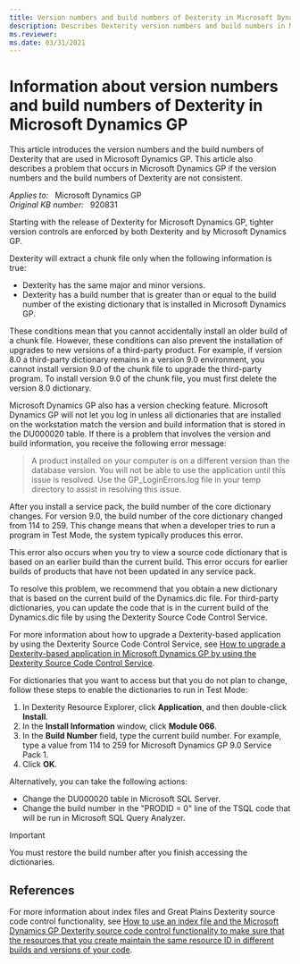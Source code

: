 ```yaml
---
title: Version numbers and build numbers of Dexterity in Microsoft Dynamics GP
description: Describes Dexterity version numbers and build numbers in Microsoft Dynamics GP. Also contains solutions for a related login problem if the version and the build numbers of Dexterity are not consistent.
ms.reviewer:
ms.date: 03/31/2021
---
```

# Information about version numbers and build numbers of Dexterity in Microsoft Dynamics GP

This article introduces the version numbers and the build numbers of Dexterity that are used in Microsoft Dynamics GP. This article also describes a problem that occurs in Microsoft Dynamics GP if the version numbers and the build numbers of Dexterity are not consistent.

_Applies to:_ &nbsp; Microsoft Dynamics GP  
_Original KB number:_ &nbsp; 920831

Starting with the release of Dexterity for Microsoft Dynamics GP, tighter version controls are enforced by both Dexterity and by Microsoft Dynamics GP.

Dexterity will extract a chunk file only when the following information is true:

- Dexterity has the same major and minor versions.
- Dexterity has a build number that is greater than or equal to the build number of the existing dictionary that is installed in Microsoft Dynamics GP.

These conditions mean that you cannot accidentally install an older build of a chunk file. However, these conditions can also prevent the installation of upgrades to new versions of a third-party product. For example, if version 8.0 a third-party dictionary remains in a version 9.0 environment, you cannot install version 9.0 of the chunk file to upgrade the third-party program. To install version 9.0 of the chunk file, you must first delete the version 8.0 dictionary.

Microsoft Dynamics GP also has a version checking feature. Microsoft Dynamics GP will not let you log in unless all dictionaries that are installed on the workstation match the version and build information that is stored in the DU000020 table. If there is a problem that involves the version and build information, you receive the following error message:

> A product installed on your computer is on a different version than the database version. You will not be able to use the application until this issue is resolved. Use the GP_LoginErrors.log file in your temp directory to assist in resolving this issue.

After you install a service pack, the build number of the core dictionary changes. For version 9.0, the build number of the core dictionary changed from 114 to 259. This change means that when a developer tries to run a program in Test Mode, the system typically produces this error.

This error also occurs when you try to view a source code dictionary that is based on an earlier build than the current build. This error occurs for earlier builds of products that have not been updated in any service pack.

To resolve this problem, we recommend that you obtain a new dictionary that is based on the current build of the Dynamics.dic file. For third-party dictionaries, you can update the code that is in the current build of the Dynamics.dic file by using the Dexterity Source Code Control Service.

For more information about how to upgrade a Dexterity-based application by using the Dexterity Source Code Control Service, see [How to upgrade a Dexterity-based application in Microsoft Dynamics GP by using the Dexterity Source Code Control Service](https://support.microsoft.com/topic/how-to-upgrade-a-dexterity-based-application-in-microsoft-dynamics-gp-by-using-the-dexterity-source-code-control-service-9a592921-430d-e33b-9ab5-b7072dd9d026).

For dictionaries that you want to access but that you do not plan to change, follow these steps to enable the dictionaries to run in Test Mode:

1. In Dexterity Resource Explorer, click **Application**, and then double-click **Install**.
2. In the **Install Information** window, click **Module 066**.
3. In the **Build Number** field, type the current build number. For example, type a value from 114 to 259 for Microsoft Dynamics GP 9.0 Service Pack 1.
4. Click **OK**.

Alternatively, you can take the following actions:

- Change the DU000020 table in Microsoft SQL Server.
- Change the build number in the "PRODID = 0" line of the TSQL code that will be run in Microsoft SQL Query Analyzer.

> [!IMPORTANT]
> You must restore the build number after you finish accessing the dictionaries.

## References

For more information about index files and Great Plains Dexterity source code control functionality, see [How to use an index file and the Microsoft Dynamics GP Dexterity source code control functionality to make sure that the resources that you create maintain the same resource ID in different builds and versions of your code](https://support.microsoft.com/topic/how-to-use-an-index-file-and-the-microsoft-dynamics-gp-dexterity-source-code-control-functionality-to-make-sure-that-the-resources-that-you-create-maintain-the-same-resource-id-in-different-builds-and-versions-of-your-code-02402cc4-d884-afcf-d910-1d47722c18cc).
